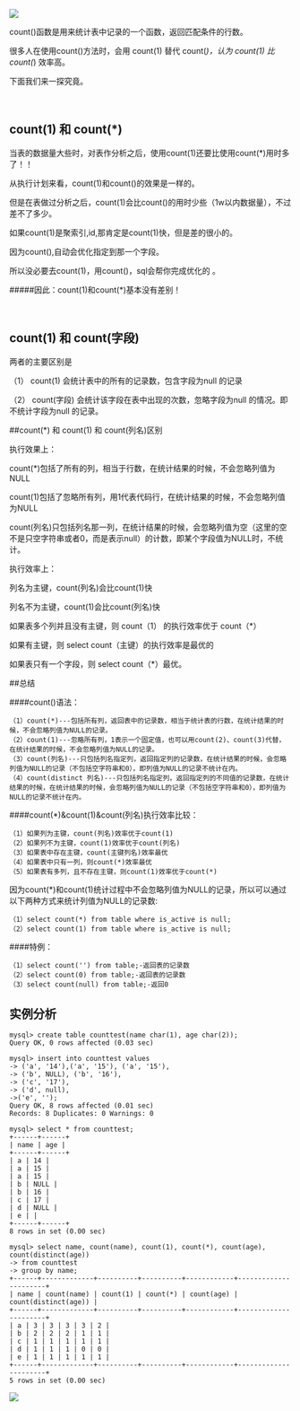 ![](https://upload-images.jianshu.io/upload_images/6943526-5a035adbe9ef8d6a.jpg?imageMogr2/auto-orient/strip%7CimageView2/2/w/1240)

count()函数是用来统计表中记录的一个函数，返回匹配条件的行数。

很多人在使用count()方法时，会用 count(1) 替代 count(*)，认为 count(1) 比 count(*) 效率高。

下面我们来一探究竟。

<br/>

## count(1) 和 count(*)

当表的数据量大些时，对表作分析之后，使用count(1)还要比使用count(*)用时多了！！ 

从执行计划来看，count(1)和count()的效果是一样的。

但是在表做过分析之后，count(1)会比count()的用时少些（1w以内数据量），不过差不了多少。

如果count(1)是聚索引,id,那肯定是count(1)快，但是差的很小的。

因为count(),自动会优化指定到那一个字段。

所以没必要去count(1)，用count()，sql会帮你完成优化的 。

#####因此：count(1)和count(*)基本没有差别！

<br/>

## count(1) 和 count(字段)

两者的主要区别是

（1） count(1) 会统计表中的所有的记录数，包含字段为null 的记录

（2） count(字段) 会统计该字段在表中出现的次数，忽略字段为null 的情况。即不统计字段为null 的记录。

##count(*) 和 count(1) 和 count(列名)区别

执行效果上：

count(*)包括了所有的列，相当于行数，在统计结果的时候，不会忽略列值为NULL

count(1)包括了忽略所有列，用1代表代码行，在统计结果的时候，不会忽略列值为NULL

count(列名)只包括列名那一列，在统计结果的时候，会忽略列值为空（这里的空不是只空字符串或者0，而是表示null）的计数，即某个字段值为NULL时，不统计。

执行效率上：

列名为主键，count(列名)会比count(1)快

列名不为主键，count(1)会比count(列名)快

如果表多个列并且没有主键，则 count（1） 的执行效率优于 count（*）

如果有主键，则 select count（主键）的执行效率是最优的

如果表只有一个字段，则 select count（*）最优。

##总结

####count()语法：
```
（1）count(*)---包括所有列，返回表中的记录数，相当于统计表的行数，在统计结果的时候，不会忽略列值为NULL的记录。
（2）count(1)---忽略所有列，1表示一个固定值，也可以用count(2)、count(3)代替，在统计结果的时候，不会忽略列值为NULL的记录。
（3）count(列名)---只包括列名指定列，返回指定列的记录数，在统计结果的时候，会忽略列值为NULL的记录（不包括空字符串和0），即列值为NULL的记录不统计在内。
（4）count(distinct 列名)---只包括列名指定列，返回指定列的不同值的记录数，在统计结果的时候，在统计结果的时候，会忽略列值为NULL的记录（不包括空字符串和0），即列值为NULL的记录不统计在内。
```
 

####count(*)&count(1)&count(列名)执行效率比较：
```
（1）如果列为主键，count(列名)效率优于count(1)
（2）如果列不为主键，count(1)效率优于count(列名)
（3）如果表中存在主键，count(主键列名)效率最优
（4）如果表中只有一列，则count(*)效率最优
（5）如果表有多列，且不存在主键，则count(1)效率优于count(*)
```
因为count(*)和count(1)统计过程中不会忽略列值为NULL的记录，所以可以通过以下两种方式来统计列值为NULL的记录数:
```
（1）select count(*) from table where is_active is null;
（2）select count(1) from table where is_active is null;
```
####特例：
```
（1）select count('') from table;-返回表的记录数
（2）select count(0) from table;-返回表的记录数
（3）select count(null) from table;-返回0
```
## 实例分析

```
mysql> create table counttest(name char(1), age char(2));
Query OK, 0 rows affected (0.03 sec)

mysql> insert into counttest values
-> ('a', '14'),('a', '15'), ('a', '15'),
-> ('b', NULL), ('b', '16'),
-> ('c', '17'),
-> ('d', null),
->('e', '');
Query OK, 8 rows affected (0.01 sec)
Records: 8 Duplicates: 0 Warnings: 0

mysql> select * from counttest;
+------+------+
| name | age |
+------+------+
| a | 14 |
| a | 15 |
| a | 15 |
| b | NULL |
| b | 16 |
| c | 17 |
| d | NULL |
| e | |
+------+------+
8 rows in set (0.00 sec)

mysql> select name, count(name), count(1), count(*), count(age), count(distinct(age))
-> from counttest
-> group by name;
+------+-------------+----------+----------+------------+----------------------+
| name | count(name) | count(1) | count(*) | count(age) | count(distinct(age)) |
+------+-------------+----------+----------+------------+----------------------+
| a | 3 | 3 | 3 | 3 | 2 |
| b | 2 | 2 | 2 | 1 | 1 |
| c | 1 | 1 | 1 | 1 | 1 |
| d | 1 | 1 | 1 | 0 | 0 |
| e | 1 | 1 | 1 | 1 | 1 |
+------+-------------+----------+----------+------------+----------------------+
5 rows in set (0.00 sec)
```

![](https://upload-images.jianshu.io/upload_images/6943526-9151738afdde47eb.gif?imageMogr2/auto-orient/strip)


